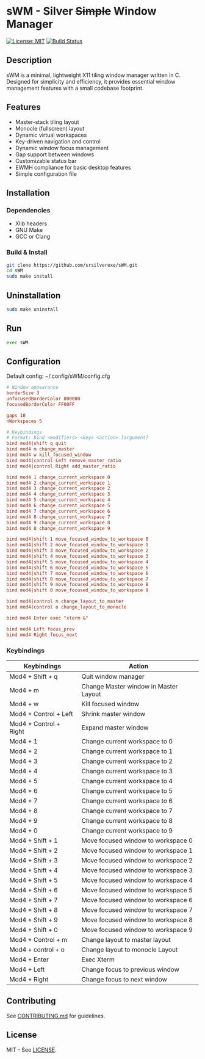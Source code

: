 # sWM - Silver ~~Simple~~ Window Manager

[![License: MIT](https://img.shields.io/badge/License-MIT-yellow.svg)](LICENSE)
[![Build Status](https://github.com/srsilverexe/sWM/actions/workflows/build.yml/badge.svg)](https://github.com/srsilverexe/sWM/actions)

## Description

sWM is a minimal, lightweight X11 tiling window manager written in C. Designed for simplicity and efficiency, it provides essential window management features with a small codebase footprint.

## Features

- Master-stack tiling layout
- Monocle (fullscreen) layout
- Dynamic virtual workspaces
- Key-driven navigation and control
- Dynamic window focus management
- Gap support between windows
- Customizable status bar
- EWMH compliance for basic desktop features
- Simple configuration file

## Installation

### Dependencies
- Xlib headers
- GNU Make
- GCC or Clang

### Build & Install
```bash
git clone https://github.com/srsilverexe/sWM.git
cd sWM
sudo make install
```

## Uninstallation

```bash
sudo make uninstall
```

## Run

```bash
exec sWM
```

## Configuration
Default config: ~/.config/sWM/config.cfg

```cfg
# Window appearance
borderSize 3
unfocusedBorderColor 000000
focusedBorderColor FF00FF

gaps 10
nWorkspaces 5

# Keybindings
# Format: bind <modifiers> <key> <action> [argument]
bind mod4|shift q quit
bind mod4 m change_master
bind mod4 w kill_focused_window
bind mod4|control Left remove_master_ratio
bind mod4|control Right add_master_ratio

bind mod4 1 change_current_workspace 0
bind mod4 2 change_current_workspace 1
bind mod4 3 change_current_workspace 2
bind mod4 4 change_current_workspace 3
bind mod4 5 change_current_workspace 4
bind mod4 6 change_current_workspace 5
bind mod4 7 change_current_workspace 6
bind mod4 8 change_current_workspace 7
bind mod4 9 change_current_workspace 8
bind mod4 0 change_current_workspace 9

bind mod4|shift 1 move_focused_window_to_workspace 0
bind mod4|shift 2 move_focused_window_to_workspace 1
bind mod4|shift 3 move_focused_window_to_workspace 2
bind mod4|shift 4 move_focused_window_to_workspace 3
bind mod4|shift 5 move_focused_window_to_workspace 4
bind mod4|shift 6 move_focused_window_to_workspace 5
bind mod4|shift 7 move_focused_window_to_workspace 6
bind mod4|shift 8 move_focused_window_to_workspace 7
bind mod4|shift 9 move_focused_window_to_workspace 8
bind mod4|shift 0 move_focused_window_to_workspace 9

bind mod4|control m change_layout_to_master
bind mod4|control o change_layout_to_monocle

bind mod4 Enter exec "xterm &"

bind mod4 Left focus_prev
bind mod4 Right focus_next
```
### Keybindings

|       Keybindings      |                Action                 |
|------------------------|---------------------------------------|
| Mod4 + Shift + q       | Quit window manager                   |
| Mod4 + m               | Change Master window in Master Layout |
| Mod4 + w               | Kill focused window                   |
| Mod4 + Control + Left  | Shrink master window                  |
| Mod4 + Control + Right | Expand master window                  |
| Mod4 + 1               | Change current workspace to 0         |
| Mod4 + 2               | Change current workspace to 1         |
| Mod4 + 3               | Change current workspace to 2         |
| Mod4 + 4               | Change current workspace to 3         |
| Mod4 + 5               | Change current workspace to 4         |
| Mod4 + 6               | Change current workspace to 5         |
| Mod4 + 7               | Change current workspace to 6         |
| Mod4 + 8               | Change current workspace to 7         |
| Mod4 + 9               | Change current workspace to 8         |
| Mod4 + 0               | Change current workspace to 9         |
| Mod4 + Shift + 1       | Move focused window to workspace 0    |
| Mod4 + Shift + 2       | Move focused window to workspace 1    |
| Mod4 + Shift + 3       | Move focused window to workspace 2    |
| Mod4 + Shift + 4       | Move focused window to workspace 3    |
| Mod4 + Shift + 5       | Move focused window to workspace 4    |
| Mod4 + Shift + 6       | Move focused window to workspace 5    |
| Mod4 + Shift + 7       | Move focused window to workspace 6    |
| Mod4 + Shift + 8       | Move focused window to workspace 7    |
| Mod4 + Shift + 9       | Move focused window to workspace 8    |
| Mod4 + Shift + 0       | Move focused window to workspace 9    |
| Mod4 + Control + m     | Change layout to master layout        |
| Mod4 + control + o     | Change layout to monocle Layout       |
| Mod4 + Enter           | Exec Xterm                            |
| Mod4 + Left            | Change focus to previous window        |
| Mod4 + Right           | Change focus to next window           |


## Contributing

See [CONTRIBUTING.md](CONTRIBUTING.md) for guidelines.

## License
MIT - See [LICENSE](LICENSE).
